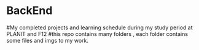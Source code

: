# BackEnd
#My completed projects and learning schedule during my study period at PLANIT and F12
#this repo contains many folders , each folder contains some files and imgs to my work.
